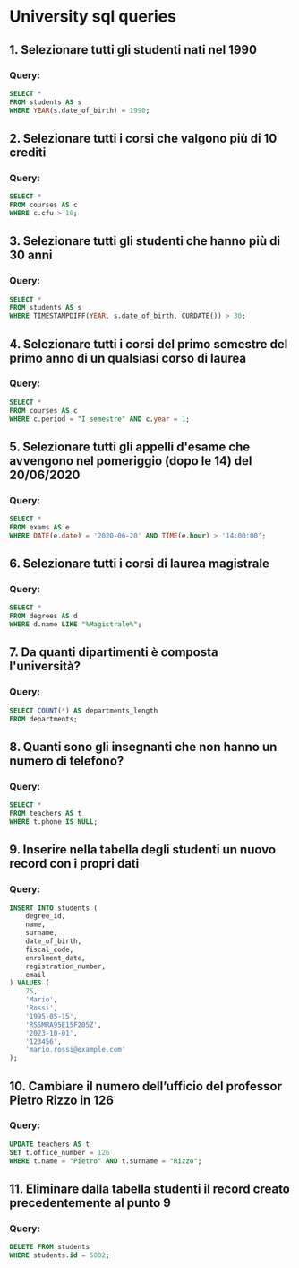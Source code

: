 
# University sql queries

## 1. Selezionare tutti gli studenti nati nel 1990

### Query:

```sql
SELECT * 
FROM students AS s 
WHERE YEAR(s.date_of_birth) = 1990;
```

## 2. Selezionare tutti i corsi che valgono più di 10 crediti

### Query:

```sql
SELECT * 
FROM courses AS c
WHERE c.cfu > 10;
```

## 3. Selezionare tutti gli studenti che hanno più di 30 anni

### Query:

```sql
SELECT *
FROM students AS s
WHERE TIMESTAMPDIFF(YEAR, s.date_of_birth, CURDATE()) > 30;
```

## 4. Selezionare tutti i corsi del primo semestre del primo anno di un qualsiasi corso di laurea

### Query:

```sql
SELECT * 
FROM courses AS c
WHERE c.period = "I semestre" AND c.year = 1;
```

## 5. Selezionare tutti gli appelli d'esame che avvengono nel pomeriggio (dopo le 14) del 20/06/2020

### Query:

```sql
SELECT *
FROM exams AS e
WHERE DATE(e.date) = '2020-06-20' AND TIME(e.hour) > '14:00:00';
```

## 6. Selezionare tutti i corsi di laurea magistrale

### Query:

```sql
SELECT *
FROM degrees AS d
WHERE d.name LIKE "%Magistrale%";
```

## 7. Da quanti dipartimenti è composta l'università?

### Query:

```sql
SELECT COUNT(*) AS departments_length
FROM departments;
```

## 8. Quanti sono gli insegnanti che non hanno un numero di telefono?

### Query:

```sql
SELECT *
FROM teachers AS t
WHERE t.phone IS NULL;
```

## 9. Inserire nella tabella degli studenti un nuovo record con i propri dati

### Query:

```sql
INSERT INTO students (
    degree_id,
    name,
    surname,
    date_of_birth,
    fiscal_code,
    enrolment_date,
    registration_number,
    email
) VALUES (
    75,
    'Mario', 
    'Rossi',
    '1995-05-15',
    'RSSMRA95E15F205Z',
    '2023-10-01', 
    '123456',
    'mario.rossi@example.com'
);
```

## 10. Cambiare il numero dell’ufficio del professor Pietro Rizzo in 126

### Query:

```sql
UPDATE teachers AS t
SET t.office_number = 126
WHERE t.name = "Pietro" AND t.surname = "Rizzo";
```

## 11. Eliminare dalla tabella studenti il record creato precedentemente al punto 9

### Query:

```sql
DELETE FROM students
WHERE students.id = 5002;
```

